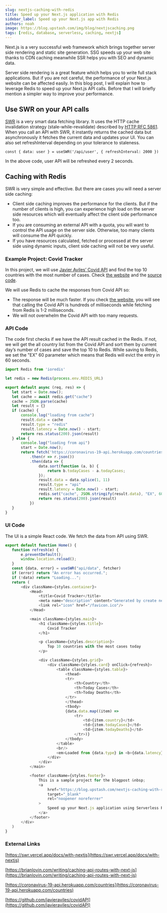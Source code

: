 ```yaml
---
slug: nextjs-caching-with-redis
title: Speed up your Next.js application with Redis
sidebar_label: Speed up your Next.js app with Redis
authors: noah
image: https://blog.upstash.com/img/blog/nextjscaching.png
tags: [redis, database, serverless, caching, nextjs]
---
```


Next.js is a very successful web framework which brings together server side rendering and static site generation. SSG speeds up your web site thanks to CDN caching meanwhile SSR helps you with SEO and dynamic data.

Server side rendering is a great feature which helps you to write full stack applications. But if you are not careful, the performance of your Next.js website can be affected easily. In this blog post, I will explain how to leverage Redis to speed up your Next.js API calls. Before that I will briefly mention a simpler way to improve your performance.

<!--truncate-->


## Use SWR on your API calls

[SWR](https://github.com/vercel/swr) is a very smart data fetching library. It uses the HTTP cache invalidation strategy (stale-while-revalidate) described by [HTTP RFC 5861](https://datatracker.ietf.org/doc/html/rfc5861). When you call an API with SWR, it instantly returns the cached data but asynchronously it fetches the current data and updates your UI. You can also set refreshInterval depending on your tolerance to staleness.


```
const { data: user } = useSWR('/api/user', { refreshInterval: 2000 })
```




In the above code, user API will be refreshed every 2 seconds.


## Caching with Redis

SWR is very simple and effective. But there are cases you will need a server side caching:



*   Client side caching improves the performance for the clients. But if the number of clients is high, you can experience high load on the server side resources which will eventually affect the client side performance too.
*   If you are consuming an external API with a quota, you will want to control the API usage on the server side. Otherwise, too many clients will consume the API quickly.
*   If you have resources calculated, fetched or processed at the server side using dynamic inputs, client side caching will not be very useful.



### Example Project: Covid Tracker

In this project, we will use [Javier Aviles’ Covid API](https://github.com/javieraviles/covidAPI) and find the top 10 countries with the most number of cases. Check [the website](https://next-caching-with-redis.vercel.app/) and the [source code](https://github.com/upstash/examples/tree/master/next-caching-with-redis).

We will use Redis to cache the responses from Covid API so:

*   The response will be much faster. If you check [the website](https://next-caching-with-redis.vercel.app/), you will see that calling the Covid API is hundreds of milliseconds while fetching from Redis is 1-2 milliseconds.
*   We will not overwhelm the Covid API with too many requests.

### API Code

The code first checks if we have the API result cached in the Redis. If not, we will get the all country list from the Covid API and sort them by current day’s number of cases and save the top 10  to Redis. While saving to Redis, we set the "EX" 60 parameter which means that Redis will evict the entry in 60 seconds.


``` javascript
import Redis from 'ioredis'

let redis = new Redis(process.env.REDIS_URL)

export default async (req, res) => {
   let start = Date.now();
   let cache = await redis.get("cache")
   cache = JSON.parse(cache)
   let result = {}
   if (cache) {
       console.log("loading from cache")
       result.data = cache
       result.type = "redis"
       result.latency = Date.now() - start;
       return res.status(200).json(result)
   } else {
       console.log("loading from api")
       start = Date.now();
       return fetch('https://coronavirus-19-api.herokuapp.com/countries')
           .then(r => r.json())
           .then(data => {
               data.sort(function (a, b) {
                   return b.todayCases - a.todayCases;
               });
               result.data = data.splice(1, 11)
               result.type = "api"
               result.latency = Date.now() - start;
               redis.set("cache", JSON.stringify(result.data), "EX", 60)
               return res.status(200).json(result)
           })
   }
}
```


### UI Code

The UI is a simple React code. We fetch the data from API using SWR.


``` javascript
export default function Home() {
   function refresh(e) {
       e.preventDefault();
       window.location.reload();
   }
   const {data, error} = useSWR("api/data", fetcher)
   if (error) return "An error has occurred.";
   if (!data) return "Loading...";
   return (
       <div className={styles.container}>
           <Head>
               <title>Covid Tracker</title>
               <meta name="description" content="Generated by create next app"/>
               <link rel="icon" href="/favicon.ico"/>
           </Head>

           <main className={styles.main}>
               <h1 className={styles.title}>
                   Covid Tracker
               </h1>

               <p className={styles.description}>
                   Top 10 countries with the most cases today
               </p>

               <div className={styles.grid}>
                   <div className={styles.card} onClick={refresh}>
                       <table className={styles.table}>
                           <thead>
                           <tr>
                               <th>Country</th>
                               <th>Today Cases</th>
                               <th>Today Deaths</th>
                           </tr>
                           </thead>
                           <tbody>
                           {data.data.map((item) =>
                               <tr>
                                   <td>{item.country}</td>
                                   <td>{item.todayCases}</td>
                                   <td>{item.todayDeaths}</td>
                               </tr>)}
                           </tbody>
                       </table>
                       <br/>
                       <em>Loaded from {data.type} in <b>{data.latency}</b> milliseconds. Click to reload.</em>
                   </div>
               </div>
           </main>

           <footer className={styles.footer}>
               This is a sample project for the blogpost &nbsp;
               <a
                   href="https://blog.upstash.com/nextjs-caching-with-redis"
                   target="_blank"
                   rel="noopener noreferrer"
               >
                   Speed up your Next.js application using Serverless Redis for caching.
               </a>
           </footer>
       </div>
   )
}
```



### External Links
[https://swr.vercel.app/docs/with-nextjs](https://swr.vercel.app/docs/with-nextjs)

[https://brianlovin.com/writing/caching-api-routes-with-next-js](https://brianlovin.com/writing/caching-api-routes-with-next-js)

[https://coronavirus-19-api.herokuapp.com/countries](https://coronavirus-19-api.herokuapp.com/countries)

[https://github.com/javieraviles/covidAPI](https://github.com/javieraviles/covidAPI)
